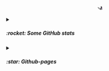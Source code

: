 <p align="center">
	<img height="10" src="https://github.com/esettes/esettes/blob/main/src/typing-kitty.gif" /> 
</p>

<details>

<summary><h5>:rocket:  Some GitHub stats </h5></summary>
<p align="center">
	<img align="center" height="155" src="https://github-readme-stats.vercel.app/api/top-langs/?username=esettes&langs_count=8&exclude_repo=nand2tetris,lights_and_materials-threejs-,mandelbrot&hide_title=true&layout=compact&no-frame=true&hide=GLSL,HLSL,Mathematica,Scilab,html&theme=tokyonight" />
	<img align="center" height="120" src="https://github.com/esettes/esettes/blob/main/src/pagespeed-stats.svg"/>
</p>
</details>

<details>
<summary><h5>:star: Github-pages</h5></summary>

<br>

- [ThreeJS with Typescript](https://esettes.github.io/webpack-threejs-pract/dist/client/) - _Some cubes dancing in the air._

</details>


<!--

- 🔭 I’m currently working on ...
- 🌱 I’m currently learning ...
- 👯 I’m looking to collaborate on ...
- 🤔 I’m looking for help with ...
- 💬 Ask me about ...
- 📫 How to reach me: ...
- 😄 Pronouns: ...
- ⚡ Fun fact: ...
-->
